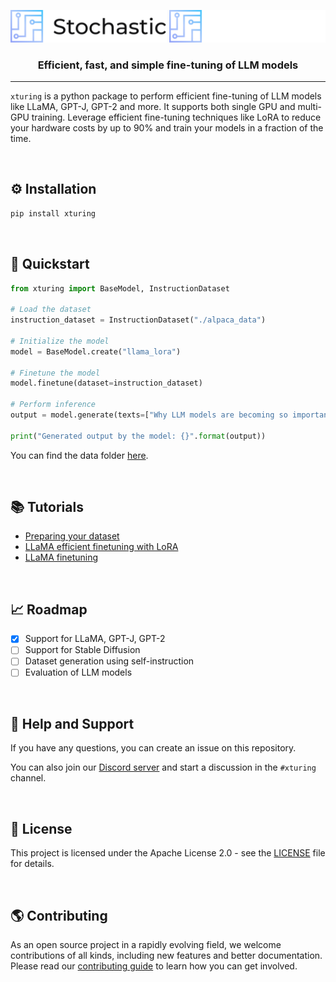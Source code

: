 <p align="center">
  <img src=".github/stochastic_logo_light.svg#gh-light-mode-only" width="250" alt="Stochastic.ai"/>
  <img src=".github/stochastic_logo_dark.svg#gh-dark-mode-only" width="250" alt="Stochastic.ai"/>
</p>
<h3 align="center">Efficient, fast, and simple fine-tuning of LLM models</h3>

___

`xturing` is a python package to perform efficient fine-tuning of LLM models like LLaMA, GPT-J, GPT-2 and more. It supports both single GPU and multi-GPU training. Leverage efficient fine-tuning techniques like LoRA to reduce your hardware costs by up to 90% and train your models in a fraction of the time.

<br>

## ⚙️ Installation
```bash
pip install xturing
```

<br>

## 🚀 Quickstart
```python
from xturing import BaseModel, InstructionDataset

# Load the dataset
instruction_dataset = InstructionDataset("./alpaca_data")

# Initialize the model
model = BaseModel.create("llama_lora")

# Finetune the model
model.finetune(dataset=instruction_dataset)

# Perform inference
output = model.generate(texts=["Why LLM models are becoming so important?"])

print("Generated output by the model: {}".format(output))
```

You can find the data folder [here](examples/llama_lora_alpaca/alpaca_data/).

<br>

## 📚 Tutorials
- [Preparing your dataset](examples/llama/preparing_your_dataset.py)
- [LLaMA efficient finetuning with LoRA](examples/llama/llama_lora.py)
- [LLaMA finetuning](examples/llama/llama.py)

<br>

## 📈 Roadmap
- [x] Support for LLaMA, GPT-J, GPT-2
- [ ] Support for Stable Diffusion
- [ ] Dataset generation using self-instruction
- [ ] Evaluation of LLM models

<br>

## 🤝 Help and Support
If you have any questions, you can create an issue on this repository.

You can also join our [Discord server](https://discord.gg/TgHXuSJEk6) and start a discussion in the `#xturing` channel.

<br>

## 📝 License
This project is licensed under the Apache License 2.0 - see the [LICENSE](LICENSE) file for details.

<br>

## 🌎 Contributing
As an open source project in a rapidly evolving field, we welcome contributions of all kinds, including new features and better documentation. Please read our [contributing guide](CONTRIBUTING.md) to learn how you can get involved.
